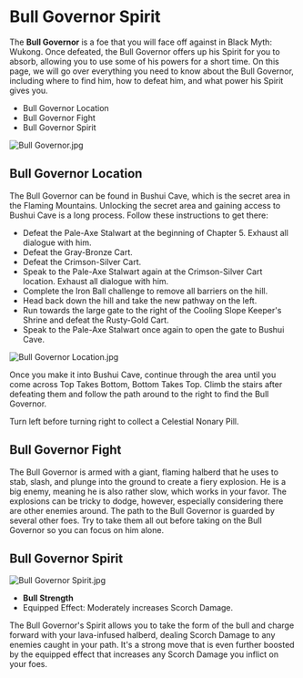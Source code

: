 # Bull Governor Spirit

The **Bull Governor** is a foe that you will face off against in Black Myth: Wukong. Once defeated, the Bull Governor offers up his Spirit for you to absorb, allowing you to use some of his powers for a short time. On this page, we will go over everything you need to know about the Bull Governor, including where to find him, how to defeat him, and what power his Spirit gives you. 

  * Bull Governor Location
* Bull Governor Fight
* Bull Governor Spirit

![Bull Governor.jpg](https://oyster.ignimgs.com/mediawiki/apis.ign.com/black-myth-wukong/8/87/Bull_Governor.jpg)

## Bull Governor Location

The Bull Governor can be found in Bushui Cave, which is the secret area in the Flaming Mountains. Unlocking the secret area and gaining access to Bushui Cave is a long process. Follow these instructions to get there: 

  * Defeat the Pale-Axe Stalwart at the beginning of Chapter 5. Exhaust all dialogue with him.
  * Defeat the Gray-Bronze Cart.
  * Defeat the Crimson-Silver Cart.
  * Speak to the Pale-Axe Stalwart again at the Crimson-Silver Cart location. Exhaust all dialogue with him.
  * Complete the Iron Ball challenge to remove all barriers on the hill.
  * Head back down the hill and take the new pathway on the left.
  * Run towards the large gate to the right of the Cooling Slope Keeper's Shrine and defeat the Rusty-Gold Cart.
  * Speak to the Pale-Axe Stalwart once again to open the gate to Bushui Cave.

![Bull Governor Location.jpg](https://oyster.ignimgs.com/mediawiki/apis.ign.com/black-myth-wukong/c/c2/Bull_Governor_Location.jpg)

Once you make it into Bushui Cave, continue through the area until you come across Top Takes Bottom, Bottom Takes Top. Climb the stairs after defeating them and follow the path around to the right to find the Bull Governor. 

Turn left before turning right to collect a Celestial Nonary Pill.

## Bull Governor Fight

The Bull Governor is armed with a giant, flaming halberd that he uses to stab, slash, and plunge into the ground to create a fiery explosion. He is a big enemy, meaning he is also rather slow, which works in your favor. The explosions can be tricky to dodge, however, especially considering there are other enemies around. The path to the Bull Governor is guarded by several other foes. Try to take them all out before taking on the Bull Governor so you can focus on him alone. 

## Bull Governor Spirit

![Bull Governor Spirit.jpg](https://oyster.ignimgs.com/mediawiki/apis.ign.com/black-myth-wukong/7/70/Bull_Governor_Spirit.jpg)

  * **Bull Strength**
  * Equipped Effect: Moderately increases Scorch Damage.

The Bull Governor's Spirit allows you to take the form of the bull and charge forward with your lava-infused halberd, dealing Scorch Damage to any enemies caught in your path. It's a strong move that is even further boosted by the equipped effect that increases any Scorch Damage you inflict on your foes. 

